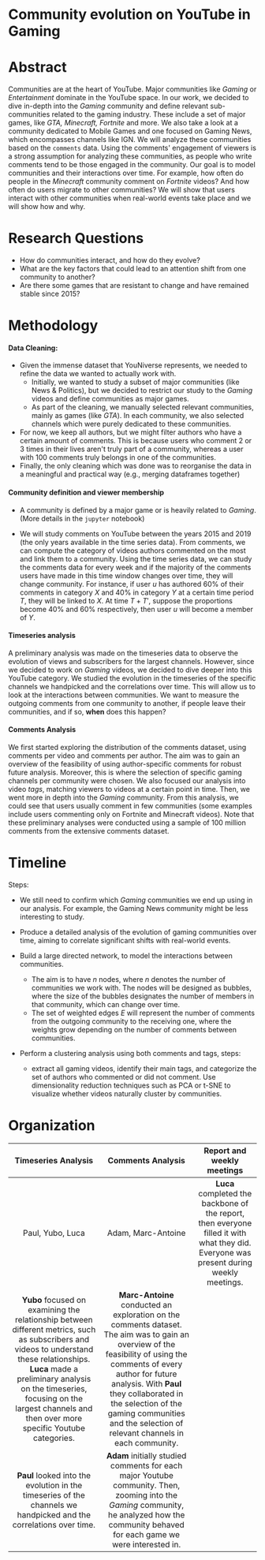 # Community evolution on YouTube in Gaming

# Abstract
Communities are at the heart of YouTube. Major communities like _Gaming_ or _Entertainment_ dominate in the YouTube space. In our work, we decided to dive in-depth into the _Gaming_ community and define relevant sub-communities related to the gaming industry. These include a set of major games, like _GTA, Minecraft, Fortnite_ and more. We also take a look at a community dedicated to Mobile Games and one focused on Gaming News, which encompasses channels like IGN. We will analyze these communities based on the `comments` data. Using the comments' engagement of viewers is a strong assumption for analyzing these communities, as people who write comments tend to be those engaged in the community. Our goal is to model communities and their interactions over time. For example, how often do people in the _Minecraft_ community comment on _Fortnite_ videos? And how often do users migrate to other communities? We will show that users interact with other communities when real-world events take place and we will show how and why.

# Research Questions
- How do communities interact, and how do they evolve?
- What are the key factors that could lead to an attention shift from one community to another?
- Are there some games that are resistant to change and have remained stable since 2015?

# Methodology

#### Data Cleaning: 
- Given the immense dataset that YouNiverse represents, we needed to refine the data we wanted to actually work with.
    - Initially, we wanted to study a subset of major communities (like News & Politics), but we decided to restrict our study to the _Gaming_ videos and define communities as major games.
    - As part of the cleaning, we manually selected relevant communities, mainly as games (like _GTA_). In each community, we also selected channels which were purely dedicated to these communities.
- For now, we keep all authors, but we might filter authors who have a certain amount of comments. This is because users who comment 2 or 3 times in their lives aren't truly part of a community, whereas a user with $100$ comments truly belongs in one of the communities.
- Finally, the only cleaning which was done was to reorganise the data in a meaningful and practical way (e.g., merging dataframes together)

#### Community definition and viewer membership
- A community is defined by a major game or is heavily related to _Gaming_. (More details in the `jupyter` notebook)

- We will study comments on YouTube between the years 2015 and 2019 (the only years available in the time series data). From comments, we can compute the category of videos authors commented on the most and link them to a community. Using the time series data, we can study the comments data for every week and if the majority of the comments users have made in this time window changes over time, they will change community. For instance, if user $u$ has authored 60% of their comments in category $X$ and 40% in category $Y$ at a certain time period $T$, they will be linked to $X$. At time $T+T'$, suppose the proportions become 40% and 60% respectively, then user $u$ will become a member of $Y$.
#### Timeseries analysis
A preliminary analysis was made on the timeseries data to observe the evolution of views and subscribers for the largest channels. However, since we decided to work on _Gaming_ videos, we decided to dive deeper into this YouTube category. We studied the evolution in the timeseries of the specific channels we handpicked and the correlations over time. This will allow us to look at the interactions between communities. We want to measure the outgoing comments from one community to another, if people leave their communities, and if so, __when__ does this happen?

#### Comments Analysis
We first started exploring the distribution of the comments dataset, using comments per video and comments per author. The aim was to gain an overview of the feasibility of using author-specific comments for robust future analysis. Moreover, this is where the selection of specific gaming channels per community were chosen.
We also focused our analysis into video _tags_, matching viewers to videos at a certain point in time. Then, we went more in depth into the _Gaming_ community. From this analysis, we could see that users usually comment in few communities (some examples include users commenting only on Fortnite and Minecraft videos). Note that these preliminary analyses were conducted using a sample of 100 million comments from the extensive comments dataset.
  
# Timeline
Steps:
- We still need to confirm which _Gaming_ communities we end up using in our analysis. For example, the Gaming News community might be less interesting to study.
- Produce a detailed analysis of the evolution of gaming communities over time, aiming to correlate significant shifts with real-world events.
- Build a large directed network, to model the interactions between communities.
    - The aim is to have $n$ nodes, where $n$ denotes the number of communities we work with. The nodes will be designed as bubbles, where the size of the bubbles designates the number of members in that community, which can change over time.
    - The set of weighted edges $E$ will represent the number of comments from the outgoing community to the receiving one, where the weights grow depending on the number of comments between communities. 
      
- Perform a clustering analysis using both comments and tags, steps:
    - extract all gaming videos, identify their main tags, and categorize the set of authors who commented or did not comment. Use dimensionality reduction techniques such as PCA or t-SNE to visualize whether videos naturally cluster by communities.


# Organization
|  Timeseries Analysis    |  Comments Analysis    |  Report and weekly meetings    |
|:-------------------------:|:-----------:|:-------------:|
|  Paul, Yubo, Luca | Adam, Marc-Antoine| __Luca__ completed the backbone of the report, then everyone filled it with what they did. Everyone was present during weekly meetings.|
| __Yubo__ focused on examining the relationship between different metrics, such as subscribers and videos to understand these relationships. __Luca__ made a preliminary analysis on the timeseries, focusing on the largest channels and then over more specific Youtube categories.|__Marc-Antoine__ conducted an exploration on the comments dataset. The aim was to gain an overview of the feasibility of using the comments of every author for future analysis. With __Paul__ they collaborated in the selection of the gaming communities and the selection of relevant channels in each community.
|  __Paul__ looked into the evolution in the timeseries of the channels we handpicked and the correlations over time.| __Adam__ initially studied comments for each major Youtube community. Then, zooming into the _Gaming_ community, he analyzed how the community behaved for each game we were interested in.| |
